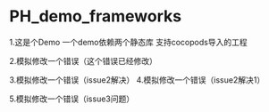 # PH_demo_frameworks


1.这是个Demo 一个demo依赖两个静态库 支持cocopods导入的工程

2.模拟修改一个错误（这个错误已经修改）


3.模拟修改一个错误（issue2解决）
4.模拟修改一个错误（issue2解决1）


5.模拟修改一个错误（issue3问题）


